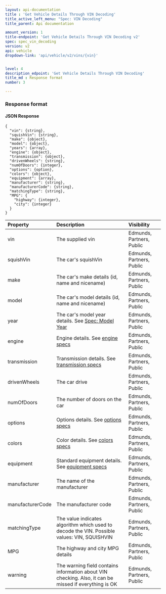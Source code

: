 ```yaml
---
layout: api-documentation
title : 'Get Vehicle Details Through VIN Decoding'
title_active_left_menu: "Spec: VIN Decoding"
title_parent: Api documentation

amount_version: 1
title-endpoint: 'Get Vehicle Details Through VIN Decoding v2'
spec: spec_vin_decoding
version: v2
api: vehicle
dropdown-link: 'api/vehicle/v2/vins/{vin}'


level: 4
description_edpoint: 'Get Vehicle Details Through VIN Decoding'
title_md : Response format
number: 3

---
```


### Response format

#### JSON Response

	{
	  "vin": {string},
	  "squishVin": {string},
	  "make": {object},
	  "model": {object},
	  "years": {array},
	  "engine": {object},
	  "transmission": {object},
	  "drivenWheels": {string},
	  "numOfDoors": {integer},
	  "options": {option},
	  "colors": {object},
	  "equipment": {array},
	  "manufacturer": {string},
	  "manufacturerCode": {string},
	  "matchingType": {string},
	  "MPG": {
	    "highway": {integer},
	    "city": {integer}
	  }
	}


| Property      				| Description                         					                                                                    | Visibility                |
|:------------------------------|:-------------------------------------------------------------------------------------------------------------|:------------------------- |
| vin                           | The supplied vin                                                                                             | Edmunds, Partners, Public |
| squishVin                     | The car's squishVin                                                                                          | Edmunds, Partners, Public |
| make		    				| The car's make details (id, name and nicename)			                                                            | Edmunds, Partners, Public |
| model							| The car's model details (id, name and nicename)			                                                           | Edmunds, Partners, Public |
| year	  						| The car's model year details. See [Spec: Model Year](/api-documentation/vehicle/spec_model_year/v2/)		       | Edmunds, Partners, Public |
| engine		    			| Engine details. See [engine specs](/api-documentation/vehicle/spec_engine_and_transmission/v2/)	             | Edmunds, Partners, Public |
| transmission					| Transmission details. See [transmission specs](/api-documentation/vehicle/spec_engine_and_transmission/v2/)	 | Edmunds, Partners, Public |
| drivenWheels	    			| The car drive								                                                                                        | Edmunds, Partners, Public |
| numOfDoors	    			| The number of doors on the car									                                                                      | Edmunds, Partners, Public |
| options					    | Options details. See [options specs](/api-documentation/vehicle/spec_colors_and_options/v3/)		               | Edmunds, Partners, Public |
| colors                        | Color details. See [colors specs](/api-documentation/vehicle/spec_colors_and_options/v3/)					               | Edmunds, Partners, Public |
| equipment                     | Standard equipment details. See [equipment specs](/api-documentation/vehicle/spec_equipment/v2/)					        | Edmunds, Partners, Public |
| manufacturer                  | The name of the manufacturer                                                                                 | Edmunds, Partners, Public |
| manufacturerCode              | The manufacturer code                                                                                        | Edmunds, Partners, Public |
| matchingType                  | The value indicates algorithm which used to decode the VIN. Possible values: VIN, SQUISHVIN                  | Edmunds, Partners, Public |
| MPG                           | The highway and city MPG details                                                                             | Edmunds, Partners, Public |
| warning                       | The warning field contains information about VIN checking. Also, it can be missed if everything is OK        | Edmunds, Partners, Public |
